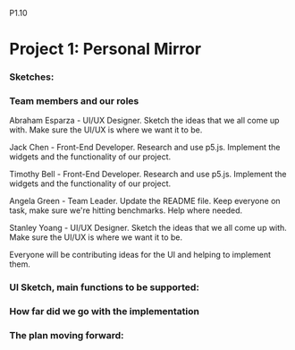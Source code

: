 P1.10
# Project 1: Personal Mirror

### Sketches:

### Team members and our roles
   Abraham Esparza - UI/UX Designer.
   Sketch the ideas that we all come up with. Make sure the UI/UX is where we want it to be. 
                       
   Jack Chen -       Front-End Developer.
   Research and use p5.js. Implement the widgets and the functionality of our project.
                       
   Timothy Bell -    Front-End Developer.
   Research and use p5.js. Implement the widgets and the functionality of our project.
                       
   Angela Green -    Team Leader.
   Update the README file. Keep everyone on task, make sure we're hitting benchmarks. Help where needed. 
                       
   Stanley Yoang -   UI/UX Designer.
   Sketch the ideas that we all come up with.  Make sure the UI/UX is where we want it to be. 
   
   Everyone will be contributing ideas for the UI and helping to implement them. 
   
### UI Sketch, main functions to be supported:

### How far did we go with the implementation

### The plan moving forward:
